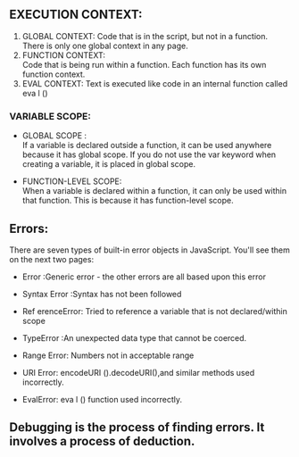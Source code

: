 ## EXECUTION CONTEXT:
1. GLOBAL CONTEXT: 
Code that is in the script, but not in a function. There is only one global context in any page.                
2. FUNCTION CONTEXT:               
Code that is being run within a function. Each function has its own function context.
3. EVAL CONTEXT:
Text is executed like code in an internal function called eva l ()

### VARIABLE SCOPE:
* GLOBAL SCOPE :          
If a variable is declared outside a function, it can be used anywhere because it has global scope. If you do not use the var keyword when creating a variable, it is placed in global scope.

* FUNCTION-LEVEL SCOPE:                   
When a variable is declared within a function, it can only be used within that function. This is because it has function-level scope.

## Errors:
There are seven types of built-in error objects in JavaScript. You'll see them on the next two pages:

* Error :Generic error - the other errors
are all based upon this error
* Syntax Error :Syntax has not been followed 
* Ref erenceError: Tried to reference a variable that is
not declared/within scope
* TypeError :An unexpected data type that cannot be coerced.
* Range Error: Numbers not in acceptable range
* URI Error: encodeURI ().decodeURI(),and similar methods used incorrectly.

* EvalError: eva l () function used incorrectly.
## Debugging is the process of finding errors. It involves a process of deduction.

